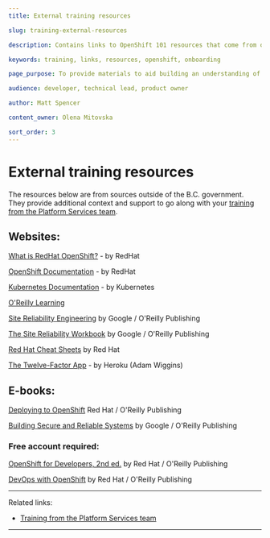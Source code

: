 ```yaml
---
title: External training resources

slug: training-external-resources 

description: Contains links to OpenShift 101 resources that come from outside of the BC Government

keywords: training, links, resources, openshift, onboarding

page_purpose: To provide materials to aid building an understanding of OpenShift and give additional context to other training 

audience: developer, technical lead, product owner

author: Matt Spencer

content_owner: Olena Mitovska

sort_order: 3
---
```

# External training resources 

The resources below are from sources outside of the B.C. government. They provide additional context and support to go along with your [training from the Platform Services team](../training-and-learning/training-from-the-platform-services-team.md).

## Websites:

[What is RedHat OpenShift?](https://cloud.redhat.com/learn/what-is-openshift) - by RedHat

[OpenShift Documentation](https://docs.openshift.com/container-platform/) - by RedHat

[Kubernetes Documentation](https://kubernetes.io/docs/home/) - by Kubernetes

[O'Reilly Learning](https://learning.oreilly.com) 

[Site Reliability Engineering](https://sre.google/sre-book/table-of-contents/) by Google / O'Reilly Publishing

[The Site Reliability Workbook](https://sre.google/workbook/table-of-contents/) by Google / O'Reilly Publishing

[Red Hat Cheat Sheets](https://developers.redhat.com/cheat-sheets) by Red Hat

[The Twelve-Factor App](https://12factor.net/) - by Heroku (Adam Wiggins)

## E-books: 
[Deploying to OpenShift](https://cloud.redhat.com/hubfs/pdfs/Deploying_to_OpenShift.pdf) Red Hat / O'Reilly Publishing

[Building Secure and Reliable Systems](https://sre.google/books/building-secure-reliable-systems/#:~:text=Security%20is%20crucial%20to%20the,systems%20that%20are%20fundamentally%20secure) by Google / O'Reilly Publishing

### Free account required:
[OpenShift for Developers, 2nd ed.](https://developers.redhat.com/e-books/openshift-for-developers) by Red Hat / O'Reilly Publishing

[DevOps with OpenShift](https://developers.redhat.com/e-books/devops-openshift-cloud-deployments-made-easy) by Red Hat / O'Reilly Publishing


---
Related links:

- [Training from the Platform Services team](../training-and-learning/training-from-the-platform-services-team.md)

---
